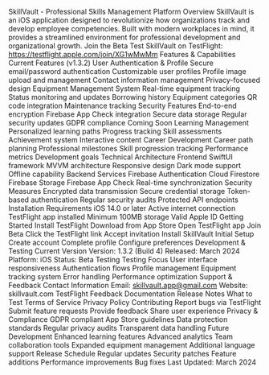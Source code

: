 SkillVault - Professional Skills Management Platform
Overview
SkillVault is an iOS application designed to revolutionize how organizations track and develop employee competencies. Built with modern workplaces in mind, it provides a streamlined environment for professional development and organizational growth.
Join the Beta
Test SkillVault on TestFlight: https://testflight.apple.com/join/XG1wMwMm
Features & Capabilities
Current Features (v1.3.2)
User Authentication & Profile
Secure email/password authentication
Customizable user profiles
Profile image upload and management
Contact information management
Privacy-focused design
Equipment Management System
Real-time equipment tracking
Status monitoring and updates
Borrowing history
Equipment categories
QR code integration
Maintenance tracking
Security Features
End-to-end encryption
Firebase App Check integration
Secure data storage
Regular security updates
GDPR compliance
Coming Soon
Learning Management
Personalized learning paths
Progress tracking
Skill assessments
Achievement system
Interactive content
Career Development
Career path planning
Professional milestones
Skill progression tracking
Performance metrics
Development goals
Technical Architecture
Frontend
SwiftUI framework
MVVM architecture
Responsive design
Dark mode support
Offline capability
Backend Services
Firebase Authentication
Cloud Firestore
Firebase Storage
Firebase App Check
Real-time synchronization
Security Measures
Encrypted data transmission
Secure credential storage
Token-based authentication
Regular security audits
Protected API endpoints
Installation Requirements
iOS 14.0 or later
Active internet connection
TestFlight app installed
Minimum 100MB storage
Valid Apple ID
Getting Started
Install TestFlight
Download from App Store
Open TestFlight app
Join Beta
Click the TestFlight link
Accept invitation
Install SkillVault
Initial Setup
Create account
Complete profile
Configure preferences
Development & Testing
Current Version
Version: 1.3.2 (Build 4)
Released: March 2024
Platform: iOS
Status: Beta Testing
Testing Focus
User interface responsiveness
Authentication flows
Profile management
Equipment tracking system
Error handling
Performance optimization
Support & Feedback
Contact Information
Email: skillvault.app@gmail.com
Website: skillvault.com
TestFlight Feedback
Documentation
Release Notes
What to Test
Terms of Service
Privacy Policy
Contributing
Report bugs via TestFlight
Submit feature requests
Provide feedback
Share user experience
Privacy & Compliance
GDPR compliant
App Store guidelines
Data protection standards
Regular privacy audits
Transparent data handling
Future Development
Enhanced learning features
Advanced analytics
Team collaboration tools
Expanded equipment management
Additional language support
Release Schedule
Regular updates
Security patches
Feature additions
Performance improvements
Bug fixes
Last Updated: March 2024
